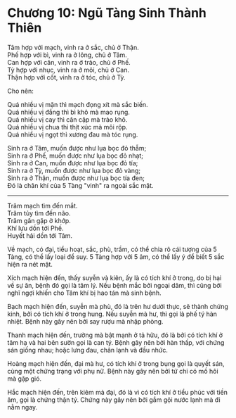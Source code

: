 # Chương 10: Ngũ Tàng Sinh Thành Thiên

Tâm hợp với mạch, vinh ra ở sắc, chủ ở Thận.  
Phế hợp với bì, vinh ra ở lông, chủ ở Tâm.  
Can hợp với cân, vinh ra ở trảo, chủ ở Phế.  
Tỳ hợp với nhục, vinh ra ở môi, chủ ở Can.  
Thận hợp với cốt, vinh ra ở tóc, chủ ở Tỳ.

Cho nên:

Quá nhiều vị mặn thì mạch đọng xít mà sắc biến.  
Quá nhiều vị đắng thì bì khô mà mao rụng.  
Quá nhiều vị cay thì cân cập mà trảo khô.  
Quá nhiều vị chua thì thịt xúc mà môi rộp.  
Quá nhiều vị ngọt thì xương đau mà tóc rụng.

Sinh ra ở Tâm, muốn được như lụa bọc đỏ thẫm;  
Sinh ra ở Phế, muốn được như lụa bọc đỏ nhạt;  
Sinh ra ở Can, muốn được như lụa bọc đỏ tía;  
Sinh ra ở Tỳ, muốn được như lụa bọc đỏ vàng;  
Sinh ra ở Thận, muốn được như lụa bọc tía đen;  
Đó là chân khí của 5 Tàng "vinh" ra ngoài sắc mặt.

***

Trăm mạch tìm đến mắt.  
Trăm tủy tìm đến não.  
Trăm gân gặp ở khớp.  
Khí lưu dồn tới Phế.  
Huyết hải dồn tới Tâm.

Về mạch, có đại, tiểu hoạt, sắc, phù, trầm, có thể chia rõ cái tượng của 5 Tàng,
có thể lấy loại để suy. 5 Tàng hợp với 5 âm, có thể lấy ý để biết 5 sắc hiện ra
nét mặt.

Xích mạch hiện đến, thấy suyễn và kiên, ấy là có tích khí ở trong, do bị hại về
sự ăn, bệnh đó gọi là tâm lý. Nếu bệnh mắc bởi ngoại dâm, thì cũng bởi nghĩ ngợi
khiến cho Tâm khí bị hao tán mà sinh bệnh.

Bạch mạch hiện đến, suyễn mà phù, đó là trên hư dưới thực, sẽ thành chứng kinh,
bởi có tích khí ở trong hung. Nếu suyễn mà hư, thì gọi là phế tý hàn nhiệt. Bệnh
này gây nên bởi say rượu mà nhập phòng.

Thanh mạch hiện đến, trường mà bật mạnh ở tả hữu, đó là bởi có tích khí ở tâm hạ
và hai bên sườn gọi là can tý. Bệnh gây nên bởi hàn thấp, với chứng sán giống
nhau; hoặc lưng đau, chân lạnh và đầu nhức.

Hoàng mạch hiện đến, đại mà hư, có tích khí ở trong bụng gọi là quyết sán, cùng
một chứng trạng với phụ nữ. Bệnh này gây nên bởi tứ chi có mồ hôi mà gặp gió.

Hắc mạch hiện đến, trên kiêm mà đại, đó là vì có tích khí ở tiểu phúc với tiền
âm, gọi là chứng thận tý. Chứng này gây nên bởi gắm gội nước lạnh mà đi nằm ngay.

